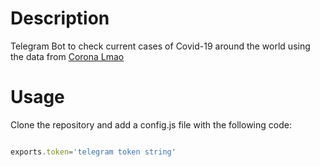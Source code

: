 # Description
Telegram Bot to check current cases of Covid-19 around the world using the data from [Corona Lmao](https://corona.lmao.ninja/)
# Usage
Clone the repository and add a config.js file with the following code: 

```javascript

exports.token='telegram token string'

```